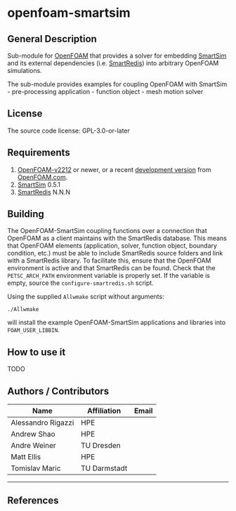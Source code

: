 # openfoam-smartsim 

## General Description

Sub-module for [OpenFOAM][OpenFOAM] that provides a solver for embedding [SmartSim][SmartSim]
and its external dependencies (i.e. [SmartRedis][SmartRedis]) into arbitrary OpenFOAM simulations.

The sub-module provides examples for coupling OpenFOAM with SmartSim 
    - pre-processing application 
    - function object
    - mesh motion solver

## License




The source code license: GPL-3.0-or-later

## Requirements

1. [OpenFOAM-v2212] or newer, or a recent [development version][OpenFOAM-git]
   from [OpenFOAM.com][OpenFOAM]. 
2. [SmartSim] 0.5.1 
2. [SmartRedis] N.N.N 

## Building

The OpenFOAM-SmartSim coupling functions over a connection that OpenFOAM as a client maintains with the SmartRedis database. This means that OpenFOAM elements (application, solver, function object, boundary condition, etc.) must be able to include SmartRedis source folders and link with a SmartRedis library. To facilitate this, ensure that the OpenFOAM environment is active and that SmartRedis can be found. Check that the `PETSC_ARCH_PATH` environment variable is properly set. If the variable is empty, source the `configure-smartredis.sh` script.

Using the supplied `Allwmake` script without arguments:

```
./Allwmake
```

will install the example OpenFOAM-SmartSim applications and libraries into `FOAM_USER_LIBBIN`. 

## How to use it

TODO

## Authors / Contributors

| Name | Affiliation | Email
|------|-------|-----------|
| Alessandro Rigazzi | HPE | |
| Andrew Shao | HPE | |
| Andre Weiner | TU Dresden | |
| Matt  Ellis | HPE | |
| Tomislav Maric | TU Darmstadt | |

----

[OpenFOAM]: https://www.openfoam.com
[OpenFOAM-v2212]: https://www.openfoam.com/releases/openfoam-v2212/
[OpenFOAM-git]: https://develop.openfoam.com/Development/openfoam

[SmartSim]: https://github.com/CrayLabs/SmartSim 
[SmartSim-Installation]: https://www.craylabs.org/docs/installation_instructions/basic.html
[SmartRedis]: https://www.craylabs.org/docs/installation_instructions/basic.html

## References


